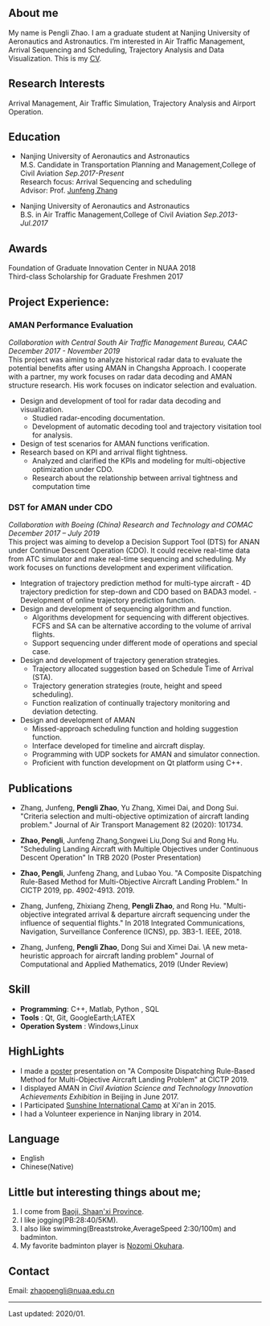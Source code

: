 
## About me
<!-- <img src="https://zhaoph2008.github.io/img.jpg" alt="GitHub" title="img" width="150" height="150" /><br> -->
My name is Pengli Zhao. I am a graduate student at Nanjing University of Aeronautics and Astronautics. I’m interested in Air Traffic Management, Arrival Sequencing and Scheduling, Trajectory Analysis and Data Visualization.
This is my [CV](./cv/cv.pdf).

## Research Interests
Arrival Management, Air Traffic Simulation, Trajectory Analysis and Airport Operation.
## Education
- Nanjing University of Aeronautics and Astronautics<br>
M.S. Candidate in Transportation Planning and Management,College of Civil Aviation _Sep.2017-Present_<br>
Research focus: Arrival Sequencing and scheduling<br>
Advisor: Prof. [Junfeng Zhang](http://cca.nuaa.edu.cn/2017/1110/c4798a102560/page.htm)

- Nanjing University of Aeronautics and Astronautics <br>
B.S. in Air Traffic Management,College of Civil Aviation _Sep.2013-Jul.2017_
## Awards
Foundation of Graduate Innovation Center in NUAA  2018<br>
Third-class Scholarship for Graduate Freshmen     2017<br>
## Project Experience:
### AMAN Performance Evaluation
_Collaboration with Central South Air Traffic Management Bureau, CAAC<br>
December 2017 - November 2019_<br>
This project was aiming to analyze historical radar data to evaluate the potential benefits after using
AMAN in Changsha Approach. I cooperate with a partner, my work focuses on radar data decoding
and AMAN structure research. His work focuses on indicator selection and evaluation.
- Design and development of tool for radar data decoding and visualization.
  - Studied radar-encoding documentation.
  - Development of automatic decoding tool and trajectory visitation tool for analysis.
- Design of test scenarios for AMAN functions verification.
- Research based on KPI and arrival flight tightness.
  - Analyzed and clarified the KPIs and modeling for multi-objective optimization under CDO.
  - Research about the relationship between arrival tightness and computation time

### DST for AMAN under CDO
_Collaboration with Boeing (China) Research and Technology and COMAC<br>
December 2017 – July 2019_<br>
This project was aiming to develop a Decision Support Tool (DTS) for ANAN under Continue Descent
Operation (CDO). It could receive real-time data from ATC simulator and make real-time sequencing
and scheduling. My work focuses on functions development and experiment vilification.
-	 Integration of trajectory prediction method for multi-type aircraft
    - 4D trajectory prediction for step-down and CDO based on BADA3 model.
    -  Development of online trajectory prediction function.
- Design and development of sequencing algorithm and function.
    - Algorithms development for sequencing with different objectives. FCFS and SA can be alternative according to the volume of arrival flights.
    - Support sequencing under different mode of operations and special case.
- Design and development of trajectory generation strategies.
    - Trajectory allocated suggestion based on Schedule Time of Arrival (STA).
    - Trajectory generation strategies (route, height and speed scheduling).
    - Function realization of continually trajectory monitoring and deviation detecting.
- Design and development of AMAN
    - Missed-approach scheduling function and holding suggestion function.
    - Interface developed for timeline and aircraft display.
    - Programming with UDP sockets for AMAN and simulator connection.
    - Proficient with function development on Qt platform using C++.

## Publications
- Zhang, Junfeng, **Pengli Zhao**, Yu Zhang, Ximei Dai, and Dong Sui. "Criteria selection and multi-objective optimization of aircraft landing problem." Journal of Air Transport Management 82 (2020): 101734.

- **Zhao, Pengli**, Junfeng Zhang,Songwei Liu,Dong Sui and Rong Hu. "Scheduling Landing Aircraft with Multiple Objectives under Continuous Descent Operation" In TRB 2020 (Poster Presentation)

- **Zhao, Pengli**, Junfeng Zhang, and Lubao You. "A Composite Dispatching Rule-Based Method for Multi-Objective Aircraft Landing Problem." In CICTP 2019, pp. 4902-4913. 2019.

- Zhang, Junfeng, Zhixiang Zheng, **Pengli Zhao**, and Rong Hu. "Multi-objective integrated arrival & departure aircraft sequencing under the influence of sequential flights." In 2018 Integrated Communications, Navigation, Surveillance Conference (ICNS), pp. 3B3-1. IEEE, 2018.

- Zhang, Junfeng, **Pengli Zhao**, Dong Sui and Ximei Dai. \A new meta-heuristic approach for aircraft
landing problem" Journal of Computational and Applied Mathematics, 2019 (Under Review)

## Skill
- **Programming**: C++, Matlab, Python , SQL
- **Tools**       : Qt, Git, GoogleEarth;LATEX
- **Operation System**     : Windows,Linux

## HighLights
* I made a [poster](<https://zhaoph2008.github.io/papers/1poster.pdf>) presentation on "A Composite Dispatching Rule-Based Method for Multi-Objective Aircraft Landing Problem" at CICTP 2019.
* I displayed AMAN in _Civil Aviation Science and Technology Innovation Achievements Exhibition_ in Beijing in June 2017.
* I Participated [Sunshine International Camp](http://en.ceoglobal.org/sunshine-international-camp/) at Xi'an in 2015.
* I had a Volunteer experience in Nanjing library in 2014.

## Language
  - English
  - Chinese(Native)

## Little but interesting things about me;
  1. I come from [Baoji, Shaan'xi Province](https://en.wikipedia.org/wiki/Baoji).
  2. I like jogging(PB:28:40/5KM).
  3. I also like swimming(Breaststroke,AverageSpeed 2:30/100m) and badminton. 
  4. My favorite badminton player is [Nozomi Okuhara](http://nozomi-okuhara.com/).

<!-- ## Month Reviews

[2019/12](./Dec_2019.md) -->
## Contact
  Email: <zhaopengli@nuaa.edu.cn>
- - - 
Last updated: 2020/01.<br>
<!-- [Link to another page](./anotherpage.html) -->
